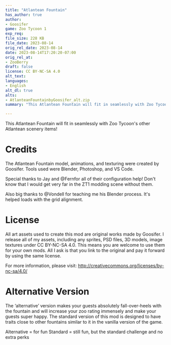 ```yaml
---
title: "Atlantean Fountain"
has_author: true
author: 
- Goosifer
game: Zoo Tycoon 1
exp_req: 
file_size: 228 KB
file_date: 2023-08-14
orig_rel_date: 2023-08-14
date: 2023-08-14T17:20:20-07:00
orig_rel_at:
- ZooBerry
draft: false
license: CC BY-NC-SA 4.0
alt_text: 
languages:
- English
alt_dl: true
alts:
- AtlanteanFountainbyGoosifer_alt.zip
summary: "This Atlantean Fountain will fit in seamlessly with Zoo Tycoon's other Atlantean scenery items!"

---
```

This Atlantean Fountain will fit in seamlessly with Zoo Tycoon's other Atlantean scenery items!

# Credits

The Atlantean Fountain model, animations, and texturing were created by Goosifer. Tools used were Blender, Photoshop, and VS Code.

Special thanks to Jay and @Fernfor all of their configuration help! Don't know that I would get very far in the ZT1 modding scene without them.

Also big thanks to @Vondell for teaching me his Blender process. It's helped loads with the grid alignment.
 

# License

All art assets used to create this mod are original works made by Goosifer. I release all of my assets, including any sprites, PSD files, 3D models, image textures under CC BY-NC-SA 4.0. This means you are welcome to use them for your own mods. All I ask is that you link to the original and pay it forward by using the same license.

For more information, please visit:
http://creativecommons.org/licenses/by-nc-sa/4.0/

# Alternative Version

The ‘alternative’ version makes your guests absolutely fall-over-heels with the fountain and will increase your zoo rating immensely and make your guests super happy. The standard version of this mod is designed to have traits close to other fountains similar to it in the vanilla version of the game. 

Alternative = for fun
Standard = still fun, but the standard challenge and no extra perks
